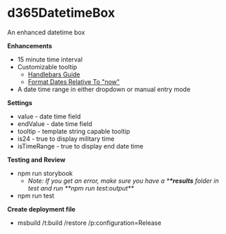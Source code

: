 # d365DatetimeBox

An enhanced datetime box

**Enhancements**

- 15 minute time interval
- Customizable tooltip
  - [Handlebars Guide](https://handlebarsjs.com/guide/)
  - [Format Dates Relative To "now"](https://formatjs.io/handlebars/#formatRelative)
- A date time range in either dropdown or manual entry mode

**Settings**

- value - date time field
- endValue - date time field
- tooltip - template string capable tooltip
- is24 - true to display military time
- isTimeRange - true to display end date time

**Testing and Review**

- npm run storybook
  - _Note: If you get an error, make sure you have a \***\*results** folder in test and run **npm run test:output\*\*_
- npm run test

**Create deployment file**

- msbuild /t:build /restore /p:configuration=Release
